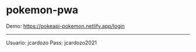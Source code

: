 # pokemon-pwa

Demo: https://pokeapi-pokemon.netlify.app/login

------------------
Usuario: jcardozo
Pass: jcardozo2021
